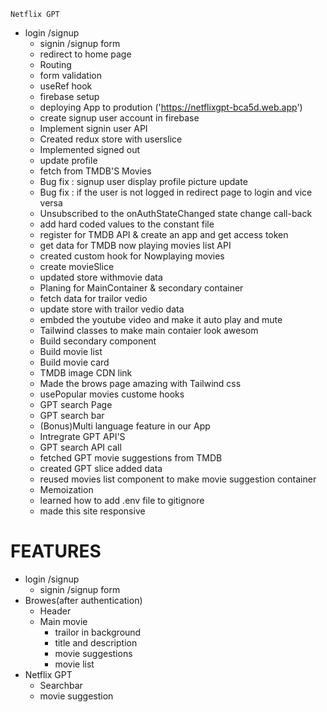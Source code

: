 `Netflix GPT`


- login /signup 
   - signin /signup form 
   - redirect to home page
   - Routing
   - form validation 
   - useRef hook
   - firebase setup
   - deploying App to prodution ('https://netflixgpt-bca5d.web.app')
   - create signup user account in firebase
   - Implement signin user API
   - Created redux store with userslice
   - Implemented signed out
   - update profile
   - fetch from TMDB'S Movies
   - Bug fix : signup user display profile picture update
   - Bug fix : if the user is not logged in redirect page to login and vice versa
   - Unsubscribed to the onAuthStateChanged state change call-back
   - add hard coded values to the constant file
   - register for TMDB API & create an app and get access token
   - get data for TMDB now playing movies list API
   - created custom hook for Nowplaying movies
   - create movieSlice
   - updated store withmovie data
   - Planing for MainContainer & secondary container
   - fetch data for trailor vedio
   - update store with trailor vedio data
   - embded the youtube video and make it auto play and mute
   - Tailwind classes to make main contaier look awesom
   - Build secondary component
   - Build movie list
   - Build movie card
   - TMDB image CDN link
   - Made the brows page amazing with Tailwind css
   - usePopular movies custome hooks
   - GPT search Page
   - GPT search bar
   - (Bonus)Multi language feature in our App
   - Intregrate GPT API'S
   - GPT search API call
   - fetched GPT movie suggestions from TMDB 
   - created GPT slice added data
   - reused movies list component to make movie suggestion container
   - Memoization
   - learned how to add .env file to gitignore
   - made this site responsive
   

# FEATURES
- login /signup 
   - signin /signup form 
- Browes(after authentication)
   - Header
   -  Main movie
      - trailor in background
      - title and description
      - movie suggestions
      - movie list 
- Netflix GPT
  - Searchbar 
  - movie suggestion